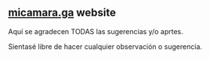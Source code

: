 ## [micamara.ga](micamara.ga) website

Aquí se agradecen TODAS las sugerencias y/o aprtes.

Sientasé libre de hacer cualquier observación o sugerencia.


